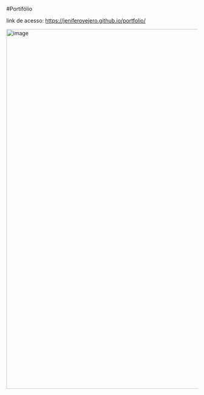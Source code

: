 #Portifólio

link de acesso: https://jeniferovejero.github.io/portfolio/


<img width="1904" height="944" alt="image" src="https://github.com/user-attachments/assets/db631545-495f-4414-a794-f4ae41c304ea" />
